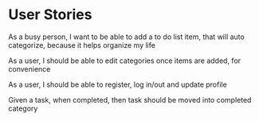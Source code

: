 # User Stories 

As a busy person,
I want to be able to add a to do list item, that will auto categorize,
because it helps organize my life

As a user,
I should be able to edit categories once items are added,
for convenience

As a user,
I should be able to register, log in/out and update profile

Given a task,
when completed,
then task should be moved into completed category
